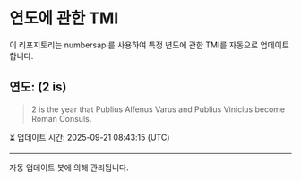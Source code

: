 
# 연도에 관한 TMI

이 리포지토리는 numbersapi를 사용하여 특정 년도에 관한 TMI를 자동으로 업데이트합니다.

## 연도: (2 is)
> 2 is the year that Publius Alfenus Varus and Publius Vinicius become Roman Consuls.

⏳ 업데이트 시간: 2025-09-21 08:43:15 (UTC)

---
자동 업데이트 봇에 의해 관리됩니다.
